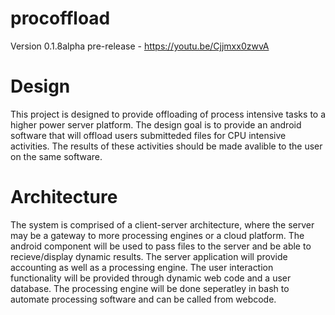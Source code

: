 # procoffload
Version 0.1.8alpha pre-release - https://youtu.be/Cjjmxx0zwvA

# Design
This project is designed to provide offloading of process intensive tasks to a higher power server platform. The design goal is to provide an android software that will offload users submitteded files for CPU intensive activities. The results of these activities should be made avalible to the user on the same software.

# Architecture
The system is comprised of a client-server architecture, where the server may be a gateway to more processing engines or a cloud platform. The android component will be used to pass files to the server and be able to recieve/display dynamic results. The server application will provide accounting as well as a processing engine. The user interaction functionality will be provided through dynamic web code and a user database. The processing engine will be done seperatley in bash to automate processing software and can be called from webcode. 
